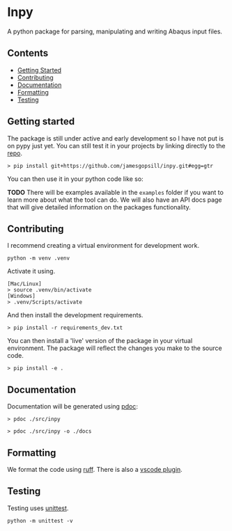 # Inpy
A python package for parsing, manipulating and writing Abaqus input files. 



## Contents

- [Getting Started](#getting-started)
- [Contributing](#contributing)
- [Documentation](#documentation)
- [Formatting](#formatting)
- [Testing](#testing)

## Getting started

The package is still under active and early development so I have not put is on pypy just yet. You can still test it in your projects by linking directly to the [repo](https://stackoverflow.com/questions/15268953/how-to-install-python-package-from-github).

```
> pip install git+https://github.com/jamesgopsill/inpy.git#egg=gtr
```

You can then use it in your python code like so:


**TODO** There will be examples available in the `examples` folder if you want to learn more about what the tool can do. We will also have an API docs page that will give detailed information on the packages functionality.

## Contributing

I recommend creating a virtual environment for development work.

```
python -m venv .venv
```

Activate it using.

```
[Mac/Linux]
> source .venv/bin/activate
[Windows]
> .venv/Scripts/activate
```

And then install the development requirements.

```
> pip install -r requirements_dev.txt
```

You can then install a 'live' version of the package in your virtual environment. The package will reflect the changes you make to the source code.

```
> pip install -e .
```

## Documentation

Documentation will be generated using [pdoc](https://pdoc.dev/):

```
> pdoc ./src/inpy
```

```
> pdoc ./src/inpy -o ./docs
```

## Formatting

We format the code using [ruff](https://pypi.org/project/ruff/). There is also a [vscode plugin](https://marketplace.visualstudio.com/items?itemName=charliermarsh.ruff).

## Testing

Testing uses [unittest](https://docs.python.org/3/library/unittest.html).

```
python -m unittest -v
```